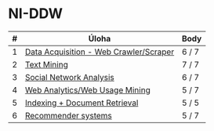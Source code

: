 # NI-DDW

| # | Úloha                                          | Body  |
|---|------------------------------------------------|-------|
| 1 | [Data Acquisition - Web Crawler/Scraper](./01) | 6 / 7 |
| 2 | [Text Mining](./02)                            | 7 / 7 |
| 3 | [Social Network Analysis](./03)                | 6 / 7 |
| 4 | [Web Analytics/Web Usage Mining](./04)         | 5 / 7 |
| 5 | [Indexing + Document Retrieval](./05)          | 5 / 5 |
| 6 | [Recommender systems](./06)                    | 5 / 7 |
